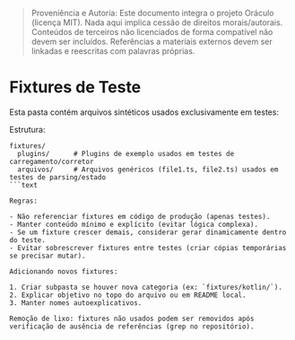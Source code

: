 > Proveniência e Autoria: Este documento integra o projeto Oráculo (licença MIT).
> Nada aqui implica cessão de direitos morais/autorais.
> Conteúdos de terceiros não licenciados de forma compatível não devem ser incluídos.
> Referências a materiais externos devem ser linkadas e reescritas com palavras próprias.

# Fixtures de Teste

Esta pasta contém arquivos sintéticos usados exclusivamente em testes:

Estrutura:

````text
fixtures/
  plugins/      # Plugins de exemplo usados em testes de carregamento/corretor
  arquivos/     # Arquivos genéricos (file1.ts, file2.ts) usados em testes de parsing/estado
```text

Regras:

- Não referenciar fixtures em código de produção (apenas testes).
- Manter conteúdo mínimo e explícito (evitar lógica complexa).
- Se um fixture crescer demais, considerar gerar dinamicamente dentro do teste.
- Evitar sobrescrever fixtures entre testes (criar cópias temporárias se precisar mutar).

Adicionando novos fixtures:

1. Criar subpasta se houver nova categoria (ex: `fixtures/kotlin/`).
2. Explicar objetivo no topo do arquivo ou em README local.
3. Manter nomes autoexplicativos.

Remoção de lixo: fixtures não usados podem ser removidos após verificação de ausência de referências (grep no repositório).
````
